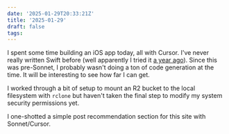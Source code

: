 ```yaml
---
date: '2025-01-29T20:33:21Z'
title: '2025-01-29'
draft: false
tags:
---
```


I spent some time building an iOS app today, all with Cursor.
I've never really written Swift before (well apparently I tried it [a year ago](logs/2024/01/07)).
Since this was pre-Sonnet, I probably wasn't doing a ton of code generation at the time.
It will be interesting to see how far I can get.

I worked through a bit of setup to mount an R2 bucket to the local filesystem with `rclone` but haven't taken the final step to modify my system security permissions yet.

I one-shotted a simple post recommendation section for this site with Sonnet/Cursor.
